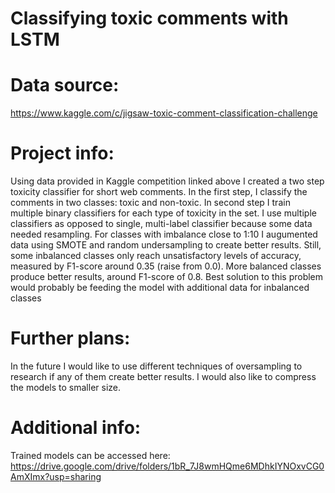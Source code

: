 # Classifying toxic comments with LSTM

# Data source:  
https://www.kaggle.com/c/jigsaw-toxic-comment-classification-challenge

# Project info:  
Using data provided in Kaggle competition linked above I created a two step toxicity classifier for short web comments. In the first step, I classify the comments in two classes: toxic and non-toxic. In second step I train multiple binary classifiers for each type of toxicity in the set. I use multiple classifiers as opposed to single, multi-label classifier because some data needed resampling. For classes with imbalance close to 1:10 I augumented data using SMOTE and random undersampling to create better results. Still, some inbalanced classes only reach unsatisfactory levels of accuracy, measured by F1-score around 0.35 (raise from 0.0). More balanced classes produce better results, around F1-score of 0.8. Best solution to this problem would probably be feeding the model with additional data for inbalanced classes

# Further plans:
In the future I would like to use different techniques of oversampling to research if any of them create better results. I would also like to compress the models to smaller size.

# Additional info:  
Trained models can be accessed here: https://drive.google.com/drive/folders/1bR_7J8wmHQme6MDhkIYNOxvCG0AmXImx?usp=sharing
